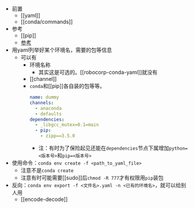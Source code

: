 - 前置
  - [[yaml]]
  - [[conda/commands]]
- 参考
  - [[pip]]
  - [参考](https://zhuanlan.zhihu.com/p/586560032)
- 用yaml列举好某个环境名，需要的包等信息
  - 可以有
    - 环境名称
      - 其实这是可选的。[[robocorp-conda-yaml]]就没有
    - [[channel]]
    - `conda`和[[pip]]各自装的包等等。
      ```yaml
      name: dummy
      channels:
        - anaconda
        - defaults
      dependencies:
        - _libgcc_mutex=0.1=main
        - pip:
          - zipp==3.5.0
      ```
      - 注：有时为了保险起见还能在`dependencies`节点下属增加`python=<版本号>`和`pip=<版本号>`
- 使用命令：`conda env create -f <path_to_yaml_file>`
  - 注意不是`conda create`
  - 注意有时可能需要[[sudo]]后`chmod -R 777`才有权限用`pip`装包
- 反向：`conda env export -f <文件名>.yaml -n <已有的环境名>`，就可以给别人用
  - [[encode-decode]]